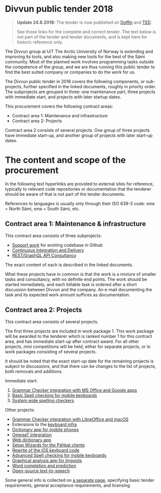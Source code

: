# Divvun public tender 2018

> **Update 24.8.2018:** The tender is now published on [Doffin](https://www.doffin.no/nn/notice/details/2018-396579) and [TED](https://ted.europa.eu/udl?uri=TED:NOTICE:371669-2018:TEXT:EN:HTML&tabId=1).
> 
> See those links for the complete and correct tender. The text below is not part of the tender and tender documents, and is kept here for historic reference only.

The Divvun group at UiT The Arctic University of Norway is extending and improving its tools, and also making new tools for the best of the Sámi community. Most of the planned work involves programming tasks outside the competence of the group, and we are thus running this public tender to find the best suited company or companies to do the work for us.

The Divvun public tender in 2018 covers the following components, or sub-projects, further specified in the linked documents, roughly in priority order. The subprojects are grouped in three: one maintenance part, three projects with immediate start, and projects with later startup dates.

This procurement covers the following contract areas:

* Contract area 1: Maintenance and infrastructure
* Contract area 2: Projects

Contract area 2 consists of several projects. One group of three projects have immediate start-up, and another group of projects with later start-up dates.

#	The content and scope of the procurement

In the following text hyperlinks are provided to external sites for reference, typically to relevant code repositories or documentation that the tenderer should be aware of that is not part of the tender documents.

References to languages is usually only through their ISO 639-3 code: sme = North Sámi, sma = South Sámi, etc.

## Contract area 1: Maintenance & infrastructure

This contract area consists of three subprojects:

* [Support work](SupportWork.md) for existing codebase in Github
* [Continuous Integration and Delivery](ContinuousIntegrationAndDelivery.md)
* [REST/GraphQL API Consultancy](REST_API.md)

The exact content of each is described in the linked documents.

What these projects have in common is that the work is a mixture of smaller tasks and consultancy, with no definite end points. The work should be started immediately, and each billable task is ordered after a short discussion between Divvun and the company. An e-mail documenting the task and its expected work amount suffices as documentation.

## Contract area 2: Projects

This contract area consists of several projects. 

The first three projects are included in work package 1. This work package will be awarded to the tenderer which is ranked number 1 for this contract area, and has immediate start-up after contract award. For all other projects, mini competitions will be held, either for separate projects, or in work packages consisting of several projects.

It should be noted that the exact start-up date for the remaining projects is subject to discussions, and that there can be changes to the list of projects, both removals and additions.

Immediate start:

1. [Grammar Checker integration with MS Office and Google apps](GrammarChecker.md)
1. [Basic Spell checking for mobile keyboards](MobileSpell.md)
1. [System wide spelling checkers](SystemSpellCheck.md)

Other projects:

* [Grammar Checker integration with LibreOffice and macOS](GrammarCheckerLOmacOS.md)
* Extensions to the [keyboard infra](CLDRSupport.md)
* [Dictionary app for mobile phones](MobileDictionaries.md)
* [OmegaT integration](OmegaT.md)
* [Web dictionary app](WebDict.md)
* [Setup Wizards for the Páhkat clients](PahkatSetupWizards.md)
* [Rewrite of the iOS keyboard code](iOSKeyboardRewrite.md)
* [Advanced Spell checking for mobile keyboards](MobileSpell2.md)
* [Graphical analysis app for linguists](GUITextAnalyser.md)
* [Word completion and prediction](WordCompletionPrediction.md)
* [Open-source text-to-speech](OpenSourceTSS.md)

Some general info is collected on [a separate page](GeneralInfo.md), specifying basic tender requirements, general acceptance requirements, and licensing.
